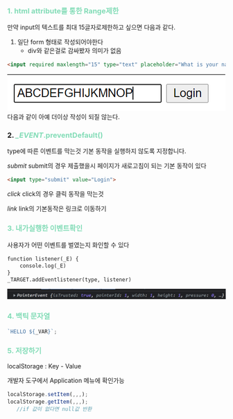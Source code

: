 <span style="color : #83dcb7;"></span>
### <span style="color : #83dcb7;">1. html attribute를 통한 Range제한</span>
만약 input의 텍스트를 최대 15글자로제한하고 싶으면 다음과 같다. 
1. 일단 form 형태로 작성되어야한다
   * div와 같은걸로 감싸봤자 의미가 없음


```html
<input required maxlength="15" type="text" placeholder="What is your name?" />
```
![](2022-01-13-06-16-31.png)
다음과 같이 아예 더이상 작성이 되질 않는다.

### 2. <span style="color : #83dcb7;">*_EVENT*.preventDefault()</span>
type에 따른 이벤트를 막는것
기본 동작을 실행하지 않도록 지정합니다.

*submit*
submit의 경우 제출했을시 페이지가 새로고침이 되는 기본 동작이 있다
```html
<input type="submit" value="Login">
```

*click*
click의 경우 클릭 동작을 막는것

*link*
link의 기본동작은 링크로 이동하기

### <span style="color : #83dcb7;">3. 내가실행한 이벤트확인</span>
사용자가 어떤 이벤트를 벌였는지 화인할 수 있다
```
function listener(_E) {
    console.log(_E)
}
_TARGET.addEventlistener(type, listener)
```  
![](2022-01-13-23-00-11.png)

### <span style="color : #83dcb7;">4. 백틱 문자열</span>
```js
`HELLO ${_VAR}`;
```

### <span style="color : #83dcb7;">5. 저장하기</span>
localStorage : Key - Value

개발자 도구에서 Application 메뉴에 확인가능
```js
localStorage.setItem(,,,);
localStorage.getItem(,,,);
   //if 값이 없다면 null값 반환
```